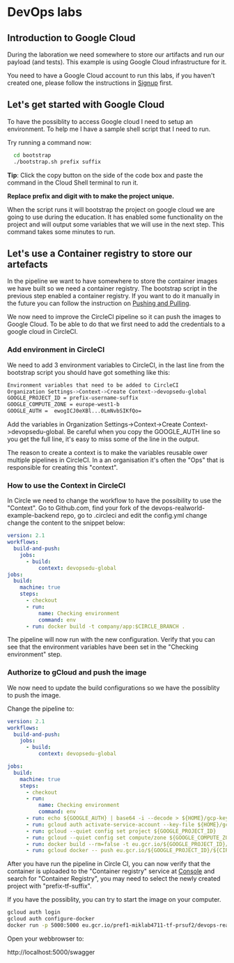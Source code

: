 # DevOps labs

## Introduction to Google Cloud

During the laboration we need somewhere to store our artifacts and run our payload (and tests). This example is using Google Cloud infrastructure for it.

You need to have a Google Cloud account to run this labs, if you haven't created one, please follow the instructions in [Signup](signup.md) first.

## Let's get started with Google Cloud

To have the possiblity to access Google cloud I need to setup an environment. To help me I have a sample shell script that I need to run.

Try running a command now:

```bash
  cd bootstrap
  ./bootstrap.sh prefix suffix
```

**Tip**: Click the copy button on the side of the code box and paste the command in the Cloud Shell terminal to run it.

**Replace prefix and digit with to make the project unique.**

When the script runs it will bootstrap the project on google cloud we are going to use during the education.
It has enabled some functionality on the project and will output some variables that we will use in the next step.
This command takes some minutes to run.

## Let's use a Container registry to store our artefacts

In the pipeline we want to have somewhere to store the container images we have built so we need a container registry. The bootstrap script in the previous step  enabled a container registry. If you want to do it manually in the future you can follow the instruction on [Pushing and Pulling](https://cloud.google.com/container-registry/docs/pushing-and-pulling?_ga=2.224367576.-2118620794.1590522151).

We now need to improve the CircleCI pipeline so it can push the images to Google Cloud. To be able to do that we first need to add the credentials to a google cloud in CircleCI.

### Add environment in CircleCI

We need to add 3 environment variables to CircleCI, in the last line from the bootstrap script you should have got something like this:

```bash
Environment variables that need to be added to CircleCI
Organization Settings->Context->Create Context->devopsedu-global
GOOGLE_PROJECT_ID = prefix-username-suffix
GOOGLE_COMPUTE_ZONE = europe-west1-b
GOOGLE_AUTH =  ewogICJ0eXBl...0LmNvbSIKfQo=
```

Add the variables in Organization Settings->Context->Create Context->devopsedu-global. Be careful when you copy the GOOGLE_AUTH line so you get the full line, it's easy to miss some of the line in the output.

The reason to create a context is to make the variables reusable ower multiple pipelines in CircleCI. In a an organisation it's often the "Ops" that is responsible for creating this "context".

### How to use the Context in CircleCI

In Circle we need to change the workflow to have the possibility to use the "Context". Go to Github.com, find your fork of the devops-realworld-example-backend repo, go to .circleci and edit the config.yml change change the content to the snippet below:

```yaml
version: 2.1
workflows:
  build-and-push:
    jobs:
      - build:
          context: devopsedu-global
jobs:
  build:
    machine: true
    steps:
      - checkout
      - run:
          name: Checking environment
          command: env
      - run: docker build -t company/app:$CIRCLE_BRANCH .
```

The pipeline will now run with the new configuration. Verify that you can see that the environment variables have been set in the "Checking environment" step.

### Authorize to gCloud and push the image

We now need to update the build configurations so we have the possiblity to push the image.

Change the pipeline to:

```yaml
version: 2.1
workflows:
  build-and-push:
    jobs:
      - build:
          context: devopsedu-global

jobs:
  build:
    machine: true
    steps:
      - checkout
      - run:
          name: Checking environment
          command: env
      - run: echo ${GOOGLE_AUTH} | base64 -i --decode > ${HOME}/gcp-key.json
      - run: gcloud auth activate-service-account --key-file ${HOME}/gcp-key.json
      - run: gcloud --quiet config set project ${GOOGLE_PROJECT_ID}
      - run: gcloud --quiet config set compute/zone ${GOOGLE_COMPUTE_ZONE}
      - run: docker build --rm=false -t eu.gcr.io/${GOOGLE_PROJECT_ID}/${CIRCLE_PROJECT_REPONAME}:$CIRCLE_SHA1 .
      - run: gcloud docker -- push eu.gcr.io/${GOOGLE_PROJECT_ID}/${CIRCLE_PROJECT_REPONAME}:$CIRCLE_SHA1
```

After you have run the pipeline in Circle CI, you can now verify that the container is uploaded to the "Container registry" service at [Console](https://console.cloud.google.com/) and search for "Container Registry", you may need to select the newly created project with "prefix-tf-suffix".

If you have the possiblity, you can try to start the image on your computer.

```bash
gcloud auth login
gcloud auth configure-docker
docker run -p 5000:5000 eu.gcr.io/pref1-miklab4711-tf-prsuf2/devops-realworld-example-backend@sha256:8017f19c69dce481feca2c81c988b852959b1aa0ff981e863faf7c93c2dae58e
```

Open your webbrowser to:

http://localhost:5000/swagger
